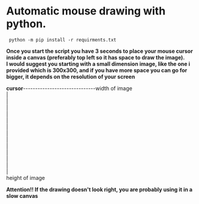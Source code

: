# Automatic mouse drawing with python.
<code> python -m pip install -r requirments.txt </code>

**Once you start the script you have 3 seconds to place your mouse cursor inside a canvas (preferably top left so it has space to draw the image).**<br />
**I would suggest you starting with a small dimension image, like the one i provided which is 300x300, and if you have more space you can go for bigger, it depends on the resolution of your screen**


**cursor**------------------------------width of image<br />
|
<br />
|
<br />
|
<br />
|
<br />
|
<br />
|
<br />
|
<br />
|
<br />
|
<br />
|
<br />
|
<br />
|
<br />
|
<br />
height of image

**Attention!! If the drawing doesn't look right, you are probably using it in a slow canvas**
